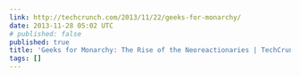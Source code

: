 ```yaml
---
link: http://techcrunch.com/2013/11/22/geeks-for-monarchy/
date: 2013-11-28 05:02 UTC
# published: false
published: true
title: 'Geeks for Monarchy: The Rise of the Neoreactionaries | TechCrunch'
tags: []
---
```



